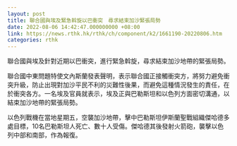 ```yaml
---
layout: post
title: 聯合國與埃及緊急斡旋以巴衝突　尋求結束加沙緊張局勢
date: 2022-08-06 14:42:47.000000000 +08:00
link: https://news.rthk.hk/rthk/ch/component/k2/1661190-20220806.htm
categories: rthk
---
```


聯合國與埃及針對近期以巴衝突，進行緊急斡旋，尋求結束加沙地帶的緊張局勢。

聯合國中東問題特使文內斯蘭發表聲明，表示聯合國正接觸衝突方，將努力避免衝突升級，防止出現對加沙平民不利的災難性後果，而避免這種情況發生的責任，在於衝突各方。一名埃及官員就表示，埃及正與巴勒斯坦和以色列方面密切溝通，以結束加沙地帶的緊張局勢。

以色列戰機在當地星期五，空襲加沙地帶，擊中巴勒斯坦伊斯蘭聖戰組織傑哈德多處目標，10名巴勒斯坦人死亡、數十人受傷。傑哈德其後發射火箭砲，襲擊以色列中部和南部，作為報復。
